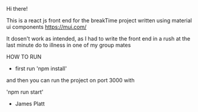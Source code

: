 Hi there!

This is a react js front end for the breakTime project written using material ui components
https://mui.com/

It dosen't work as intended, as I had to write the front end in a rush at the last minute do to illness
in one of my group mates


HOW TO RUN
- first run 'npm install'

and then you can run the project on port 3000 with

'npm run start'

- James Platt